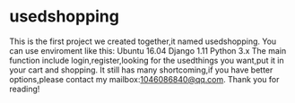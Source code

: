 # usedshopping
This is the first project we created together,it named usedshopping.
You can use enviroment like this:
        Ubuntu 16.04
        Django 1.11
        Python 3.x
The main function include login,register,looking for the usedthings you want,put it in your cart and shopping.
It still has many shortcoming,if you have better options,please contact my mailbox:1046086840@qq.com.
Thank you for reading!
